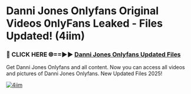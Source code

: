 # Danni Jones Onlyfans Original Videos 0nlyFans Leaked - Files Updated! (4iim)

<h3>🔴 CLICK HERE 🌐==►► <a href="https://tinyurl.com/ms9xzufz" rel="nofollow">Danni Jones Onlyfans Updated Files</a></h3>

Get Danni Jones Onlyfans and all content. Now you can access all videos and pictures of Danni Jones Onlyfans. New Updated Files 2025!

[![4iim](https://i.imgur.com/PQ7UWWw.gif)](https://tinyurl.com/ms9xzufz)
